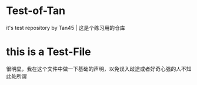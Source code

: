 # Test-of-Tan
it's test repository by Tan45 |  这是个练习用的仓库
# this is a Test-File
很明显，我在这个文件中做一下基础的声明，以免误入歧途或者好奇心强的人不知此处所谓
